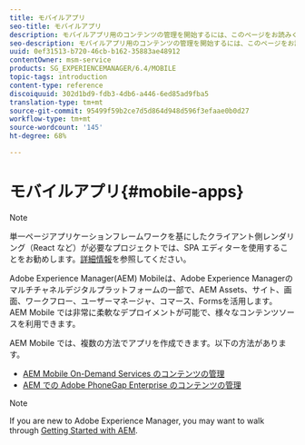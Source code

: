```yaml
---
title: モバイルアプリ
seo-title: モバイルアプリ
description: モバイルアプリ用のコンテンツの管理を開始するには、このページをお読みください。
seo-description: モバイルアプリ用のコンテンツの管理を開始するには、このページをお読みください。
uuid: 0ef31513-b720-46cb-b162-35883ae48912
contentOwner: msm-service
products: SG_EXPERIENCEMANAGER/6.4/MOBILE
topic-tags: introduction
content-type: reference
discoiquuid: 302d1bd9-fdb3-4db6-a446-6ed85ad9fba5
translation-type: tm+mt
source-git-commit: 95499f59b2ce7d5d864d948d596f3efaae0b0d27
workflow-type: tm+mt
source-wordcount: '145'
ht-degree: 68%

---
```



# モバイルアプリ{#mobile-apps}

>[!NOTE]
>
>単一ページアプリケーションフレームワークを基にしたクライアント側レンダリング（React など）が必要なプロジェクトでは、SPA エディターを使用することをお勧めします。[詳細情報](/help/sites-developing/spa-overview.md)を参照してください。

Adobe Experience Manager(AEM) Mobileは、Adobe Experience Managerのマルチチャネルデジタルプラットフォームの一部で、AEM Assets、サイト、画面、ワークフロー、ユーザーマネージャ、コマース、Formsを活用します。 AEM Mobile では非常に柔軟なデプロイメントが可能で、様々なコンテンツソースを利用できます。

AEM Mobile では、複数の方法でアプリを作成できます。以下の方法があります。

* [AEM Mobile On-Demand Services のコンテンツの管理](/help/mobile/aem-mobile.md)
* [AEM での Adobe PhoneGap Enterprise のコンテンツの管理](/help/mobile/administer-phonegap.md)

>[!NOTE]
>
>If you are new to Adobe Experience Manager, you may want to walk through [Getting Started with AEM](/help/sites-deploying/deploy.md).

